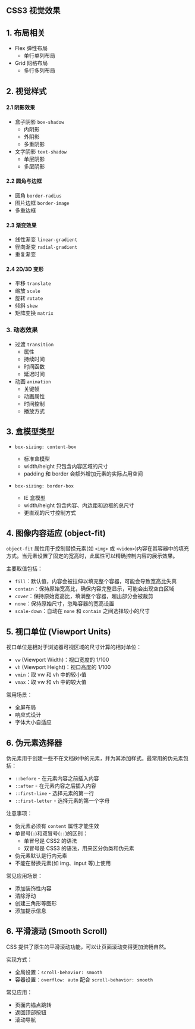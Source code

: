 ## CSS3 视觉效果

## 1. 布局相关

- Flex 弹性布局
  - 单行单列布局
- Grid 网格布局
  - 多行多列布局

## 2. 视觉样式

#### 2.1 阴影效果

- 盒子阴影 `box-shadow`
  - 内阴影
  - 外阴影
  - 多重阴影
- 文字阴影 `text-shadow`
  - 单层阴影
  - 多层阴影

#### 2.2 圆角与边框

- 圆角 `border-radius`
- 图片边框 `border-image`
- 多重边框

#### 2.3 渐变效果

- 线性渐变 `linear-gradient`
- 径向渐变 `radial-gradient`
- 重复渐变

#### 2.4 2D/3D 变形

- 平移 `translate`
- 缩放 `scale`
- 旋转 `rotate`
- 倾斜 `skew`
- 矩阵变换 `matrix`

### 3. 动态效果

- 过渡 `transition`
  - 属性
  - 持续时间
  - 时间函数
  - 延迟时间
- 动画 `animation`
  - 关键帧
  - 动画属性
  - 时间控制
  - 播放方式

## 3. 盒模型类型

- `box-sizing: content-box`

  - 标准盒模型
  - width/height 只包含内容区域的尺寸
  - padding 和 border 会额外增加元素的实际占用空间

- `box-sizing: border-box`
  - IE 盒模型
  - width/height 包含内容、内边距和边框的总尺寸
  - 更直观的尺寸控制方式

## 4. 图像内容适应 (object-fit)

`object-fit` 属性用于控制替换元素(如 `<img>` 或 `<video>`)内容在其容器中的填充方式。当元素设置了固定的宽高时，此属性可以精确控制内容的展示效果。

主要取值包括：

- `fill`：默认值，内容会被拉伸以填充整个容器，可能会导致宽高比失真
- `contain`：保持原始宽高比，确保内容完整显示，可能会出现空白区域
- `cover`：保持原始宽高比，填满整个容器，超出部分会被裁剪
- `none`：保持原始尺寸，忽略容器的宽高设置
- `scale-down`：自动在 `none` 和 `contain` 之间选择较小的尺寸

## 5. 视口单位 (Viewport Units)

视口单位是相对于浏览器可视区域的尺寸计算的相对单位：

- `vw` (Viewport Width)：视口宽度的 1/100
- `vh` (Viewport Height)：视口高度的 1/100
- `vmin`：取 vw 和 vh 中的较小值
- `vmax`：取 vw 和 vh 中的较大值

常用场景：

- 全屏布局
- 响应式设计
- 字体大小自适应

## 6. 伪元素选择器

伪元素用于创建一些不在文档树中的元素，并为其添加样式。最常用的伪元素包括：

- `::before` - 在元素内容之前插入内容
- `::after` - 在元素内容之后插入内容
- `::first-line` - 选择元素的第一行
- `::first-letter` - 选择元素的第一个字母

注意事项：

- 伪元素必须有 `content` 属性才能生效
- 单冒号(`:`)和双冒号(`::`)的区别：
  - 单冒号是 CSS2 的语法
  - 双冒号是 CSS3 的语法，用来区分伪类和伪元素
- 伪元素默认是行内元素
- 不能在替换元素(如 img、input 等)上使用

常见应用场景：

- 添加装饰性内容
- 清除浮动
- 创建三角形等图形
- 添加提示信息

## 6. 平滑滚动 (Smooth Scroll)

CSS 提供了原生的平滑滚动功能，可以让页面滚动变得更加流畅自然。

实现方式：

- 全局设置：`scroll-behavior: smooth`
- 容器设置：`overflow: auto` 配合 `scroll-behavior: smooth`

常见应用：

- 页面内锚点跳转
- 返回顶部按钮
- 滚动导航
<!-- 
注意事项：
- 兼容性问题
- 可以通过 JavaScript 实现兜底方案
- 考虑用户的减弱动效设置 -->

<!-- ## 7. 字体图标 (Font face) -->
